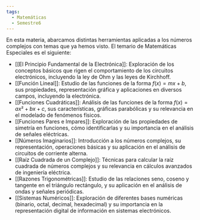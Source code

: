 ```yaml
---
tags:
  - Matemáticas
  - Semestre6
---
```

En esta materia, abarcamos distintas herramientas aplicadas a los números complejos con temas que ya hemos visto.  El temario de Matemáticas Especiales es el siguiente:

- [[El Principio Fundamental de la Electrónica]]: Exploración de los conceptos básicos que rigen el comportamiento de los circuitos electrónicos, incluyendo la ley de Ohm y las leyes de Kirchhoff.
- [[Función Lineal]]: Estudio de las funciones de la forma $f(x) = mx + b$, sus propiedades, representación gráfica y aplicaciones en diversos campos, incluyendo la electrónica.
- [[Funciones Cuadráticas]]: Análisis de las funciones de la forma $f(x) = ax² + bx + c$, sus características, gráficas parabólicas y su relevancia en el modelado de fenómenos físicos.
- [[Funciones Pares e Impares]]: Exploración de las propiedades de simetría en funciones, cómo identificarlas y su importancia en el análisis de señales eléctricas.
- [[Números Imaginarios]]: Introducción a los números complejos, su representación, operaciones básicas y su aplicación en el análisis de circuitos de corriente alterna.
- [[Raíz Cuadrada de un Complejo]]: Técnicas para calcular la raíz cuadrada de números complejos y su relevancia en cálculos avanzados de ingeniería eléctrica.
- [[Razones Trigonométricas]]: Estudio de las relaciones seno, coseno y tangente en el triángulo rectángulo, y su aplicación en el análisis de ondas y señales periódicas.
- [[Sistemas Numéricos]]: Exploración de diferentes bases numéricas (binario, octal, decimal, hexadecimal) y su importancia en la representación digital de información en sistemas electrónicos.





